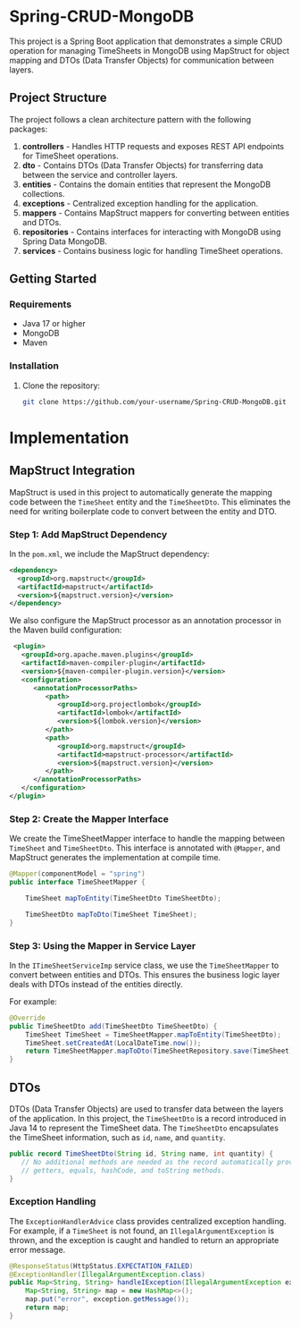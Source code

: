 # Spring-CRUD-MongoDB

This project is a Spring Boot application that demonstrates a simple CRUD operation for managing TimeSheets in MongoDB using MapStruct for object mapping and DTOs (Data Transfer Objects) for communication between layers.

## Project Structure

The project follows a clean architecture pattern with the following packages:

1. **controllers** - Handles HTTP requests and exposes REST API endpoints for TimeSheet operations.
2. **dto** - Contains DTOs (Data Transfer Objects) for transferring data between the service and controller layers.
3. **entities** - Contains the domain entities that represent the MongoDB collections.
4. **exceptions** - Centralized exception handling for the application.
5. **mappers** - Contains MapStruct mappers for converting between entities and DTOs.
6. **repositories** - Contains interfaces for interacting with MongoDB using Spring Data MongoDB.
7. **services** - Contains business logic for handling TimeSheet operations.

## Getting Started

### Requirements

- Java 17 or higher
- MongoDB
- Maven

### Installation

1. Clone the repository:

   ```bash
   git clone https://github.com/your-username/Spring-CRUD-MongoDB.git

# Implementation

## MapStruct Integration

MapStruct is used in this project to automatically generate the mapping code between the `TimeSheet` entity and the `TimeSheetDto`. This eliminates the need for writing boilerplate code to convert between the entity and DTO.

### Step 1: Add MapStruct Dependency

In the `pom.xml`, we include the MapStruct dependency:

  ```xml 
  <dependency>
    <groupId>org.mapstruct</groupId>
    <artifactId>mapstruct</artifactId>
    <version>${mapstruct.version}</version>
  </dependency>
  ```
We also configure the MapStruct processor as an annotation processor in the Maven build configuration:
````xml
 <plugin>
   <groupId>org.apache.maven.plugins</groupId>
   <artifactId>maven-compiler-plugin</artifactId>
   <version>${maven-compiler-plugin.version}</version>
   <configuration>
      <annotationProcessorPaths>
         <path>
            <groupId>org.projectlombok</groupId>
            <artifactId>lombok</artifactId>
            <version>${lombok.version}</version>
         </path>
         <path>
            <groupId>org.mapstruct</groupId>
            <artifactId>mapstruct-processor</artifactId>
            <version>${mapstruct.version}</version>
         </path>
      </annotationProcessorPaths>
   </configuration>
</plugin>
````

### Step 2: Create the Mapper Interface
We create the TimeSheetMapper interface to handle the mapping between `TimeSheet` and `TimeSheetDto`. This interface is 
annotated with `@Mapper`, and MapStruct generates the implementation at compile time.

```java
@Mapper(componentModel = "spring")
public interface TimeSheetMapper {

    TimeSheet mapToEntity(TimeSheetDto TimeSheetDto);

    TimeSheetDto mapToDto(TimeSheet TimeSheet);
}
```

### Step 3: Using the Mapper in Service Layer
In the `ITimeSheetServiceImp` service class, we use the ``TimeSheetMapper`` to convert between entities and DTOs. 
This ensures the business logic layer deals with DTOs instead of the entities directly.

For example:
```java
@Override
public TimeSheetDto add(TimeSheetDto TimeSheetDto) {
    TimeSheet TimeSheet = TimeSheetMapper.mapToEntity(TimeSheetDto);
    TimeSheet.setCreatedAt(LocalDateTime.now());
    return TimeSheetMapper.mapToDto(TimeSheetRepository.save(TimeSheet));
}
```

## DTOs
DTOs (Data Transfer Objects) are used to transfer data between the layers of the application. In this project, the ``TimeSheetDto`` is a record introduced in Java 14 to represent the TimeSheet data.
The ``TimeSheetDto`` encapsulates the TimeSheet information, such as ``id``, ``name``, and ``quantity``.

```java
public record TimeSheetDto(String id, String name, int quantity) {
   // No additional methods are needed as the record automatically provides
   // getters, equals, hashCode, and toString methods.
}
```

### Exception Handling

The ``ExceptionHandlerAdvice`` class provides centralized exception handling. For example, if a ``TimeSheet`` is not found, an ``IllegalArgumentException`` is thrown, and the exception is caught and handled to return an appropriate error message.

````java
@ResponseStatus(HttpStatus.EXPECTATION_FAILED)
@ExceptionHandler(IllegalArgumentException.class)
public Map<String, String> handleIException(IllegalArgumentException exception) {
    Map<String, String> map = new HashMap<>();
    map.put("error", exception.getMessage());
    return map;
}
````